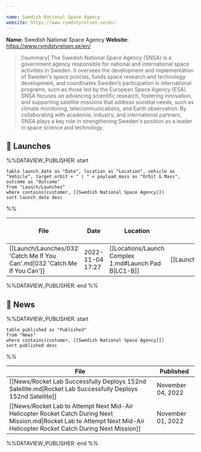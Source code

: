 ```yaml
---

name: Swedish National Space Agency
website: https://www.rymdstyrelsen.se/en/
---
```


**Name:** Swedish National Space Agency
**Website:** https://www.rymdstyrelsen.se/en/

>[!summary]
The Swedish National Space Agency (SNSA) is a government agency responsible for national and international space activities in Sweden. It oversees the development and implementation of Sweden's space policies, funds space research and technology development, and coordinates Sweden’s participation in international programs, such as those led by the European Space Agency (ESA). SNSA focuses on advancing scientific research, fostering innovation, and supporting satellite missions that address societal needs, such as climate monitoring, telecommunications, and Earth observation. By collaborating with academia, industry, and international partners, SNSA plays a key role in strengthening Sweden's position as a leader in space science and technology.


## 🚀 Launches

%%DATAVIEW_PUBLISHER: start
```
table launch_date as "Date", location as "Location", vehicle as "Vehicle", target_orbit + " | " + payload_mass as "Orbit & Mass", outcome as "Outcome"
from "Launch/Launches"
where contains(customer, [[Swedish National Space Agency]])
sort launch_date desc
```
%%

| File                                                                        | Date             | Location                                              | Vehicle                          | Orbit & Mass              | Outcome   |
| --------------------------------------------------------------------------- | ---------------- | ----------------------------------------------------- | -------------------------------- | ------------------------- | --------- |
| [[Launch/Launches/032 'Catch Me If You Can'.md\|032 'Catch Me If You Can']] | 2022-11-04 17:27 | [[Locations/Launch Complex 1.md#Launch Pad B\|LC1-B]] | [[Launch/Electron.md\|Electron]] | 585 km \| 97.66° \| 50 kg | ✅ Success |

%%DATAVIEW_PUBLISHER: end %%

## 📰 News
%%DATAVIEW_PUBLISHER: start
```
table published as "Published"
from "News"
where contains(customer, [[Swedish National Space Agency]])
sort published desc
```
%%

| File                                                                                                                                                                       | Published         |
| -------------------------------------------------------------------------------------------------------------------------------------------------------------------------- | ----------------- |
| [[News/Rocket Lab Successfully Deploys 152nd Satellite.md\|Rocket Lab Successfully Deploys 152nd Satellite]]                                                               | November 04, 2022 |
| [[News/Rocket Lab to Attempt Next Mid-Air Helicopter Rocket Catch During Next Mission.md\|Rocket Lab to Attempt Next Mid-Air Helicopter Rocket Catch During Next Mission]] | November 01, 2022 |

%%DATAVIEW_PUBLISHER: end %%